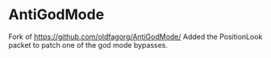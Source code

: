 # AntiGodMode
Fork of https://github.com/oldfagorg/AntiGodMode/
Added the PositionLook packet to patch one of the god mode bypasses.
